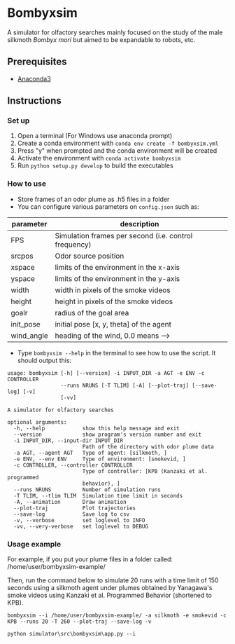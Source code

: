 
# Bombyxsim

A simulator for olfactory searches mainly focused on the study of the male silkmoth *Bombyx mori* but aimed to be expandable to robots, etc.


## Prerequisites

- [Anaconda3](https://docs.anaconda.com/anaconda/install/)

## Instructions

### Set up

1. Open a terminal (For Windows use anaconda prompt)
2. Create a conda environment with `conda env create -f bombyxsim.yml`
3. Press "y" when prompted and the conda environment will be created
4. Activate the environment with `conda activate bombyxsim`
5. Run `python setup.py develop` to build the executables


### How to use

- Store frames of an odor plume as .h5 files in a folder
- You can configure various parameters on `config.json` such as:

|parameter	|description|
|-----	|------|
|FPS		|Simulation frames per second (i.e. control frequency)     |
|srcpos		|Odor source position     |
|xspace		|limits of the environment in the x-axis     |
|yspace		|limits of the environment in the y-axis     |
|width      |width in pixels of the smoke videos         |
|height     |height in pixels of the smoke videos        |
|goalr      |radius of the goal area                     |
|init_pose  |initial pose [x, y, theta] of the agent     |
|wind_angle |heading of the wind, 0.0 means -->          |


- Type `bombyxsim --help` in the terminal to see how to use the script. It should output this: 

```console
usage: bombyxsim [-h] [--version] -i INPUT_DIR -a AGT -e ENV -c CONTROLLER
                 --runs NRUNS [-T TLIM] [-A] [--plot-traj] [--save-log] [-v]
                 [-vv]

A simulator for olfactory searches

optional arguments:
  -h, --help            show this help message and exit
  --version             show program's version number and exit
  -i INPUT_DIR, --input-dir INPUT_DIR
                        Path of the directory with odor plume data
  -a AGT, --agent AGT   Type of agent: [silkmoth, ]
  -e ENV, --env ENV     Type of environment: [smokevid, ]
  -c CONTROLLER, --controller CONTROLLER
                        Type of controller: [KPB (Kanzaki et al. programmed
                        behavior), ]
  --runs NRUNS          Number of simulation runs
  -T TLIM, --tlim TLIM  Simulation time limit in seconds
  -A, --animation       Draw animation
  --plot-traj           Plot trajectories
  --save-log            Save log to csv
  -v, --verbose         set loglevel to INFO
  -vv, --very-verbose   set loglevel to DEBUG
```

### Usage example

For example, if you put your plume files in a folder called: /home/user/bombyxsim-example/

Then, run the command below to simulate 20 runs with a time limit of 150 seconds using a silkmoth agent under plumes obtained by Yanagawa's smoke videos using Kanzaki et al. Programmed Behavior (shortened to KPB).

```console
bombyxsim --i /home/user/bombyxsim-example/ -a silkmoth -e smokevid -c KPB --runs 20 -T 260 --plot-traj --save-log -v

python simulator\src\bombyxsim\app.py --i 
```